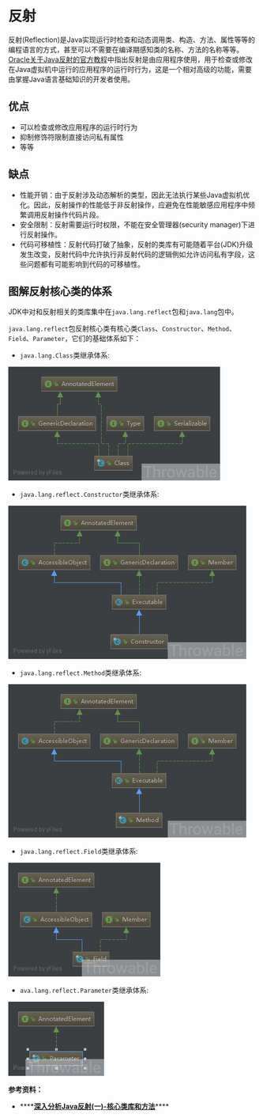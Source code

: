 # 反射

反射\(Reflection\)是Java实现运行时检查和动态调用类、构造、方法、属性等等的编程语言的方式，甚至可以不需要在编译期感知类的名称、方法的名称等等。[Oracle关于Java反射的官方教程](https://docs.oracle.com/javase/tutorial/reflect/index.html)中指出反射是由应用程序使用，用于检查或修改在Java虚拟机中运行的应用程序的运行时行为，这是一个相对高级的功能，需要由掌握Java语言基础知识的开发者使用。

## 优点

* 可以检查或修改应用程序的运行时行为
* 抑制修饰符限制直接访问私有属性
* 等等

## 缺点

* 性能开销：由于反射涉及动态解析的类型，因此无法执行某些Java虚拟机优化。因此，反射操作的性能低于非反射操作，应避免在性能敏感应用程序中频繁调用反射操作代码片段。
* 安全限制：反射需要运行时权限，不能在安全管理器\(security manager\)下进行反射操作。
* 代码可移植性：反射代码打破了抽象，反射的类库有可能随着平台\(JDK\)升级发生改变，反射代码中允许执行非反射代码的逻辑例如允许访问私有字段，这些问题都有可能影响到代码的可移植性。

## 图解反射核心类的体系

JDK中对和反射相关的类库集中在`java.lang.reflect`包和`java.lang`包中。

`java.lang.reflect`包反射核心类有核心类`Class`、`Constructor`、`Method`、`Field`、`Parameter`，它们的基础体系如下：

* `java.lang.Class`类继承体系:

![](../../.gitbook/assets/image%20%2862%29.png)

* `java.lang.reflect.Constructor`类继承体系:

![](../../.gitbook/assets/image%20%2859%29.png)

* `java.lang.reflect.Method`类继承体系:

![](../../.gitbook/assets/image%20%2861%29.png)

* `java.lang.reflect.Field`类继承体系:

![](../../.gitbook/assets/image%20%2863%29.png)

* `ava.lang.reflect.Parameter`类继承体系:

![](../../.gitbook/assets/image%20%2864%29.png)







**参考资料：**

* \*\*\*\*[**深入分析Java反射\(一\)-核心类库和方法**](https://www.cnblogs.com/throwable/p/12272229.html)\*\*\*\*

